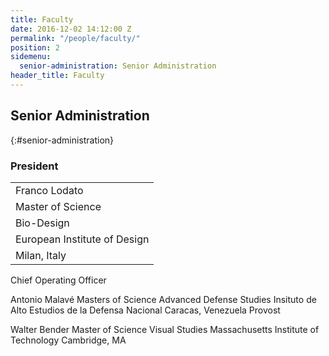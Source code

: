 ```yaml
---
title: Faculty
date: 2016-12-02 14:12:00 Z
permalink: "/people/faculty/"
position: 2
sidemenu:
  senior-administration: Senior Administration
header_title: Faculty
---
```


## Senior Administration
{:#senior-administration}

### President

|               |
| ------------- |
| Franco Lodato    |
| Master of Science   |
| Bio-Design    |
| European Institute of Design    |
| Milan, Italy    |



Chief Operating Officer

Antonio Malavé
Masters of Science
Advanced Defense Studies
Insituto de Alto Estudios de la Defensa Nacional
Caracas, Venezuela
Provost

Walter Bender
Master of Science
Visual Studies
Massachusetts Institute of Technology
Cambridge, MA
